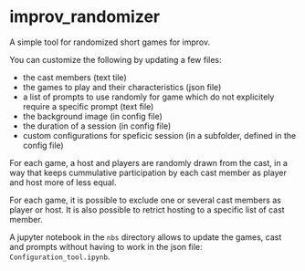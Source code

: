 # improv_randomizer
A simple tool for randomized short games for improv.

You can customize the following by updating a few files:
- the cast members (text tile)
- the games to play and their characteristics (json file)
- a list of prompts to use randomly for game which do not explicitely require a specific prompt (text file)
- the background image (in config file)
- the duration of a session (in config file)
- custom configurations for speficic session (in a subfolder, defined in the config file)

For each game, a host and players are randomly drawn from the cast, in a way that keeps cummulative participation by each cast member as player and host more of less equal.
  
For each game, it is possible to exclude one or several cast members as player or host. It is also possible to retrict hosting to a specific list of cast member.

A jupyter notebook in the `nbs` directory allows to update the games, cast and prompts without having to work in the json file: `Configuration_tool.ipynb`.

